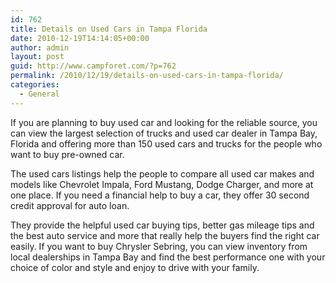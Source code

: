 ```yaml
---
id: 762
title: Details on Used Cars in Tampa Florida
date: 2010-12-19T14:14:05+00:00
author: admin
layout: post
guid: http://www.campforet.com/?p=762
permalink: /2010/12/19/details-on-used-cars-in-tampa-florida/
categories:
  - General
---
```

If you are planning to buy used car and looking for the reliable source, you can view the largest selection of trucks and used car dealer in Tampa Bay, Florida and offering more than 150 used cars and trucks for the people who want to buy pre-owned car.

The used cars listings help the people to compare all used car makes and models like Chevrolet Impala, Ford Mustang, Dodge Charger, and more at one place. If you need a financial help to buy a car, they offer 30 second credit approval for auto loan. 

They provide the helpful used car buying tips, better gas mileage tips and the best auto service and more that really help the buyers find the right car easily. If you want to buy Chrysler Sebring, you can view inventory from local dealerships in Tampa Bay and find the best performance one with your choice of color and style and enjoy to drive with your family.